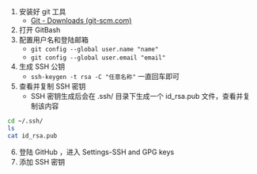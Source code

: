 1. 安装好 git 工具
	+  [Git - Downloads (git-scm.com)](https://git-scm.com/downloads)
2. 打开 GitBash
3. 配置用户名和登陆邮箱
	+ `git config --global user.name "name"`
	+ `git config --global user.email "email"`
4. 生成 SSH 公钥
	+ `ssh-keygen -t rsa -C "任意名称"` 一直回车即可
5. 查看并复制 SSH 密钥
	+ SSH 密钥生成后会在 .ssh/ 目录下生成一个 id_rsa.pub 文件，查看并复制该内容
```bash
cd ~/.ssh/
ls
cat id_rsa.pub
```
6. 登陆 GitHub ，进入 Settings-SSH and GPG keys
7. 添加 SSH 密钥
